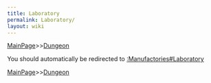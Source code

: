 ```yaml
---
title: Laboratory
permalink: Laboratory/
layout: wiki
---
```


[MainPage](/keeperrl_wiki/ "wikilink")>>[Dungeon](/keeperrl_wiki/Dungeon "wikilink")

You should automatically be redirected to [:Manufactories#Laboratory](/keeperrl_wiki/:Manufactories#Laboratory/)

[MainPage](/keeperrl_wiki/ "wikilink")>>[Dungeon](/keeperrl_wiki/Dungeon "wikilink")

